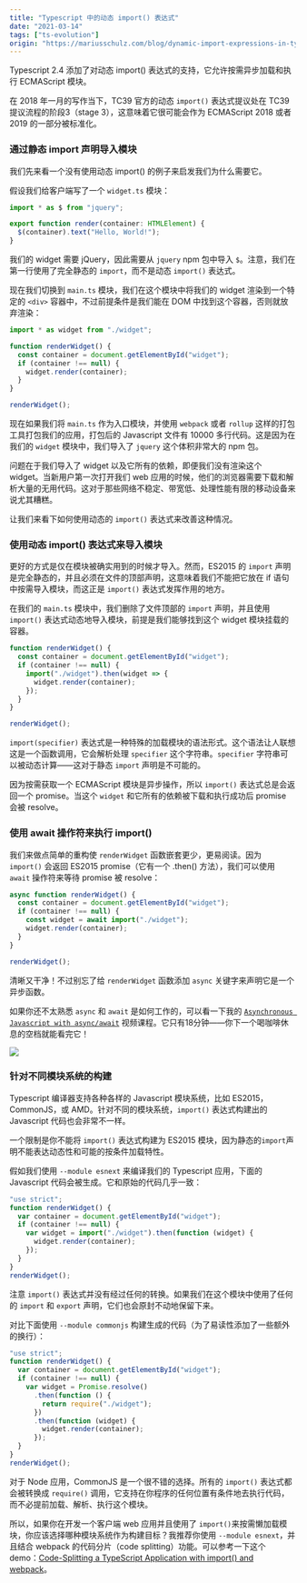```yaml
---
title: "Typescript 中的动态 import() 表达式"
date: "2021-03-14"
tags: ["ts-evolution"]
origin: "https://mariusschulz.com/blog/dynamic-import-expressions-in-typescript"
---
```



Typescript 2.4 添加了对动态 import() 表达式的支持，它允许按需异步加载和执行 ECMAScript 模块。

在 2018 年一月的写作当下，TC39 官方的动态 `import()` 表达式提议处在 TC39 提议流程的阶段3（stage 3），这意味着它很可能会作为 ECMAScript 2018 或者 2019 的一部分被标准化。

### 通过静态 import 声明导入模块

我们先来看一个没有使用动态 import() 的例子来启发我们为什么需要它。

假设我们给客户端写了一个 `widget.ts` 模块：

```ts
import * as $ from "jquery";

export function render(container: HTMLElement) {
  $(container).text("Hello, World!");
}
```

我们的 widget 需要 jQuery，因此需要从 `jquery` npm 包中导入 `$`。注意，我们在第一行使用了完全静态的 `import`，而不是动态 `import()` 表达式。

现在我们切换到 `main.ts` 模块，我们在这个模块中将我们的 widget 渲染到一个特定的 `<div>` 容器中，不过前提条件是我们能在 DOM 中找到这个容器，否则就放弃渲染：

```ts
import * as widget from "./widget";

function renderWidget() {
  const container = document.getElementById("widget");
  if (container !== null) {
    widget.render(container);
  }
}

renderWidget();
```

现在如果我们将 `main.ts` 作为入口模块，并使用 `webpack` 或者 `rollup` 这样的打包工具打包我们的应用，打包后的 Javascript 文件有 10000 多行代码。这是因为在我们的 `widget` 模块中，我们导入了 `jquery` 这个体积非常大的 npm 包。

问题在于我们导入了 widget 以及它所有的依赖，即便我们没有渲染这个 widget。当新用户第一次打开我们 web 应用的时候，他们的浏览器需要下载和解析大量的无用代码。这对于那些网络不稳定、带宽低、处理性能有限的移动设备来说尤其糟糕。

让我们来看下如何使用动态的 `import()` 表达式来改善这种情况。


### 使用动态 import() 表达式来导入模块


更好的方式是仅在模块被确实用到的时候才导入。然而，ES2015 的 `import` 声明是完全静态的，并且必须在文件的顶部声明，这意味着我们不能把它放在 if 语句中按需导入模块，而这正是 `import()` 表达式发挥作用的地方。

在我们的 `main.ts` 模块中，我们删除了文件顶部的 `import` 声明，并且使用 `import()` 表达式动态地导入模块，前提是我们能够找到这个 widget 模块挂载的容器。

```ts
function renderWidget() {
  const container = document.getElementById("widget");
  if (container !== null) {
    import("./widget").then(widget => {
      widget.render(container);
    });
  }
}

renderWidget();
```

`import(specifier)` 表达式是一种特殊的加载模块的语法形式。这个语法让人联想这是一个函数调用，它会解析处理 `specifier` 这个字符串。`specifier` 字符串可以被动态计算——这对于静态 `import` 声明是不可能的。

因为按需获取一个 ECMAScript 模块是异步操作，所以 `import()` 表达式总是会返回一个 promise。当这个 `widget` 和它所有的依赖被下载和执行成功后 promise 会被 resolve。

### 使用 await 操作符来执行 import()

我们来做点简单的重构使 `renderWidget` 函数嵌套更少，更易阅读。因为 `import()` 会返回 ES2015 promise（它有一个 .then() 方法），我们可以使用 `await` 操作符来等待 promise 被 resolve：

```ts
async function renderWidget() {
  const container = document.getElementById("widget");
  if (container !== null) {
    const widget = await import("./widget");
    widget.render(container);
  }
}

renderWidget();
```

清晰又干净！不过别忘了给 `renderWidget` 函数添加 `async` 关键字来声明它是一个异步函数。

如果你还不太熟悉 `async` 和 `await` 是如何工作的，可以看一下我的 [`Asynchronous Javascript with async/await`](https://egghead.io/courses/asynchronous-javascript-with-async-await?af=9g63dt) 视频课程。它只有18分钟——你下一个喝咖啡休息的空档就能看完它！

![](https://blog-1258648987.cos.ap-shanghai.myqcloud.com/blog/typescript-evolution/asynchronous_javascript_with_async_await-2x.mmlkmp6xpm.imm.png)


### 针对不同模块系统的构建

Typescript 编译器支持各种各样的 Javascript 模块系统，比如 ES2015，CommonJS，或 AMD。针对不同的模块系统，`import()` 表达式构建出的 Javascript 代码也会非常不一样。


一个限制是你不能将 `import()` 表达式构建为 ES2015 模块，因为静态的`import`声明不能表达动态性和可能的按条件加载特性。


假如我们使用 `--module esnext` 来编译我们的 Typescript 应用，下面的 Javascript 代码会被生成。它和原始的代码几乎一致：

```ts
"use strict";
function renderWidget() {
  var container = document.getElementById("widget");
  if (container !== null) {
    var widget = import("./widget").then(function (widget) {
      widget.render(container);
    });
  }
}
renderWidget();
```

注意 `import()` 表达式并没有经过任何的转换。如果我们在这个模块中使用了任何的 `import` 和 `export` 声明，它们也会原封不动地保留下来。

对比下面使用 `--module commonjs` 构建生成的代码（为了易读性添加了一些额外的换行）：

```ts
"use strict";
function renderWidget() {
  var container = document.getElementById("widget");
  if (container !== null) {
    var widget = Promise.resolve()
      .then(function () {
        return require("./widget");
      })
      .then(function (widget) {
        widget.render(container);
      });
  }
}
renderWidget();
```

对于 Node 应用，CommonJS 是一个很不错的选择。所有的 `import()` 表达式都会被转换成 `require()` 调用，它支持在你程序的任何位置有条件地去执行代码，而不必提前加载、解析、执行这个模块。

所以，如果你在开发一个客户端 web 应用并且使用了 `import()`来按需懒加载模块，你应该选择哪种模块系统作为构建目标？我推荐你使用 `--module esnext`，并且结合 webpack 的代码分片（code splitting）功能。可以参考一下这个 demo：[Code-Splitting a TypeScript Application with import() and webpack](https://mariusschulz.com/blog/code-splitting-a-typescript-application-with-import-and-webpack)。